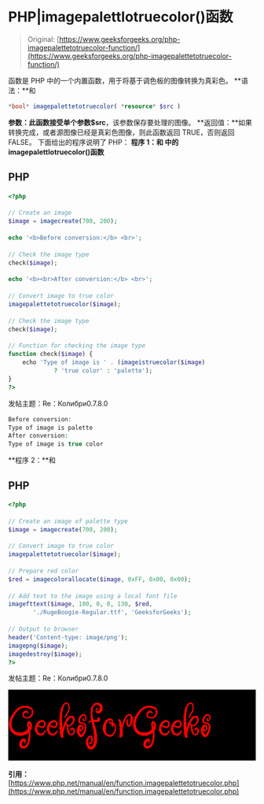 # PHP|imagepalettlotruecolor()函数

> Original: [https://www.geeksforgeeks.org/php-imagepalettetotruecolor-function/](https://www.geeksforgeeks.org/php-imagepalettetotruecolor-function/)

函数是 PHP 中的一个内置函数，用于将基于调色板的图像转换为真彩色。
**语法：**和

```php
*bool* imagepalettetotruecolor( *resource* $src )
```

**参数：**此函数接受单个参数**$src**，该参数保存要处理的图像。
**返回值：**如果转换完成，或者源图像已经是真彩色图像，则此函数返回 TRUE，否则返回 FALSE。
下面给出的程序说明了 PHP：
**程序 1：**和
中的**imagepalettlotruecolor()函数**

## PHP

```php
<?php

// Create an image
$image = imagecreate(700, 200);

echo '<b>Before conversion:</b> <br>';

// Check the image type
check($image);

echo '<b><br>After conversion:</b> <br>';

// Convert image to true color
imagepalettetotruecolor($image);

// Check the image type
check($image);

// Function for checking the image type
function check($image) {
    echo 'Type of image is ' . (imageistruecolor($image)
             ? 'true color' : 'palette');
}
?>
```

发帖主题：Re：Колибри0.7.8.0

```php
Before conversion:
Type of image is palette
After conversion:
Type of image is true color
```

**程序 2：**和

## PHP

```php
<?php

// Create an image of palette type
$image = imagecreate(700, 200);

// Convert image to true color
imagepalettetotruecolor($image);

// Prepare red color
$red = imagecolorallocate($image, 0xFF, 0x00, 0x00);

// Add text to the image using a local font file
imagefttext($image, 100, 0, 0, 130, $red,
       './RugeBoogie-Regular.ttf', 'GeeksforGeeks');

// Output to browser
header('Content-type: image/png');
imagepng($image);
imagedestroy($image);
?>
```

发帖主题：Re：Колибри0.7.8.0

![](img/a07c90b49e85bb94c1d8405d58f7015f.png)

**引用：**[https://www.php.net/manual/en/function.imagepalettetotruecolor.php](https://www.php.net/manual/en/function.imagepalettetotruecolor.php)